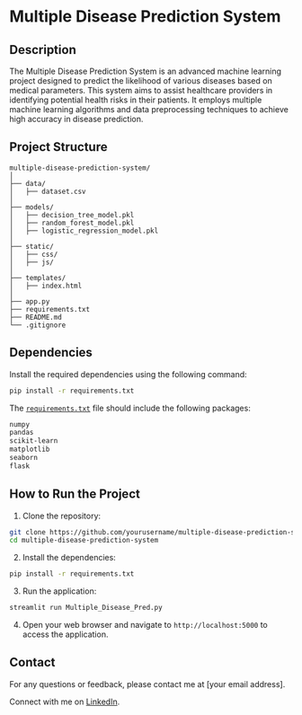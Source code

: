 # Multiple Disease Prediction System

## Description

The Multiple Disease Prediction System is an advanced machine learning project designed to predict the likelihood of various diseases based on medical parameters. This system aims to assist healthcare providers in identifying potential health risks in their patients. It employs multiple machine learning algorithms and data preprocessing techniques to achieve high accuracy in disease prediction.

## Project Structure

```plaintext
multiple-disease-prediction-system/
│
├── data/
│   ├── dataset.csv
│
├── models/
│   ├── decision_tree_model.pkl
│   ├── random_forest_model.pkl
│   ├── logistic_regression_model.pkl
│
├── static/
│   ├── css/
│   ├── js/
│
├── templates/
│   ├── index.html
│
├── app.py
├── requirements.txt
├── README.md
└── .gitignore
```

## Dependencies

Install the required dependencies using the following command:

```sh
pip install -r requirements.txt
```

The [`requirements.txt`](command:_github.copilot.openRelativePath?%5B%7B%22scheme%22%3A%22file%22%2C%22authority%22%3A%22%22%2C%22path%22%3A%22%2Fr%3A%2FThe-Grand-Complete-Data-Science-Materials-main%2FML%20Projects%2FMultiple_Disease_Prediction%2Frequirements.txt%22%2C%22query%22%3A%22%22%2C%22fragment%22%3A%22%22%7D%5D "r:\The-Grand-Complete-Data-Science-Materials-main\ML Projects\Multiple_Disease_Prediction\requirements.txt") file should include the following packages:

```txt
numpy
pandas
scikit-learn
matplotlib
seaborn
flask
```

## How to Run the Project

1. Clone the repository:

```sh
git clone https://github.com/yourusername/multiple-disease-prediction-system.git
cd multiple-disease-prediction-system
```

2. Install the dependencies:

```sh
pip install -r requirements.txt
```

3. Run the application:

```sh
streamlit run Multiple_Disease_Pred.py
```

4. Open your web browser and navigate to `http://localhost:5000` to access the application.

## Contact

For any questions or feedback, please contact me at [your email address].

Connect with me on [LinkedIn](https://www.linkedin.com/in/rayyan-ahmed9477/).
```